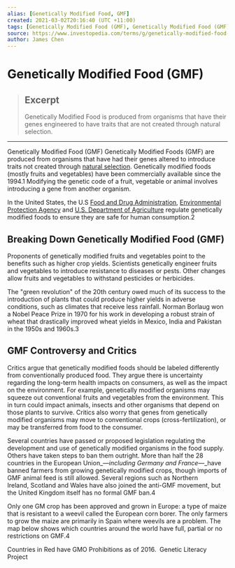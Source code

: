 ```yaml
---
alias: [Genetically Modified Food, GMF]
created: 2021-03-02T20:16:40 (UTC +11:00)
tags: [Genetically Modified Food (GMF), Genetically Modified Food (GMF)]
source: https://www.investopedia.com/terms/g/genetically-modified-food-gmf.asp
author: James Chen
---
```


# Genetically Modified Food (GMF)

> ## Excerpt
> Genetically Modified Food is produced from organisms that have their genes engineered to have traits that are not created through natural selection.

---

Genetically Modified Food (GMF)
Genetically Modified Foods (GMF) are produced from organisms that have had their genes altered to introduce traits not created through [natural selection](https://www.investopedia.com/terms/n/natural-selection.asp). Genetically modified foods (mostly fruits and vegetables) have been commercially available since the 1994.1 Modifying the genetic code of a fruit, vegetable or animal involves introducing a gene from another organism.

In the United States, the U.S [Food and Drug Administration](https://www.investopedia.com/terms/f/fda.asp), [Environmental Protection Agency](https://www.investopedia.com/terms/e/environmental-protection-agency.asp) and [U.S. Department of Agriculture](https://www.investopedia.com/terms/u/usda.asp) regulate genetically modified foods to ensure they are safe for human consumption.2

## Breaking Down Genetically Modified Food (GMF)

Proponents of genetically modified fruits and vegetables point to the benefits such as higher crop yields. Scientists genetically engineer fruits and vegetables to introduce resistance to diseases or pests. Other changes allow fruits and vegetables to withstand pesticides or herbicides.

The "green revolution" of the 20th century owed much of its success to the introduction of plants that could produce higher yields in adverse conditions, such as climates that receive less rainfall. Norman Borlaug won a Nobel Peace Prize in 1970 for his work in developing a robust strain of wheat that drastically improved wheat yields in Mexico, India and Pakistan in the 1950s and 1960s.3

## GMF Controversy and Critics

Critics argue that genetically modified foods should be labeled differently from conventionally produced food. They argue there is uncertainty regarding the long-term health impacts on consumers, as well as the impact on the environment. For example, genetically modified organisms may squeeze out conventional fruits and vegetables from the environment. This in turn could impact animals, insects and other organisms that depend on those plants to survive. Critics also worry that genes from genetically modified organisms may move to conventional crops (cross-fertilization), or may be transferred from food to the consumer.

Several countries have passed or proposed legislation regulating the development and use of genetically modified organisms in the food supply. Others have taken steps to ban them outright. More than half the 28 countries in the European Union_—_including Germany and France_—_have banned farmers from growing genetically modified crops, though imports of GMF animal feed is still allowed. Several regions such as Northern Ireland, Scotland and Wales have also joined the anti-GMF movement, but the United Kingdom itself has no formal GMF ban.4

Only one GM crop has been approved and grown in Europe: a type of maize that is resistant to a weevil called the European corn borer. The only farmers to grow the maize are primarily in Spain where weevils are a problem. The map below shows which countries around the world have full, partial or no restrictions on GMF.4

Countries in Red have GMO Prohibitions as of 2016.  Genetic Literacy Project
